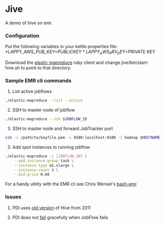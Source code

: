 Jive
======

A demo of hive on emr.

### Configuration ###

Put the following variables in your kettle.properties file:
*LAPPY_AWS_PUB_KEY=$PUBLIC KEY
*LAPPY_AWS_PRV_KEY=$PRIVATE KEY

Download the [elastic mapreduce](http://docs.aws.amazon.com/ElasticMapReduce/latest/GettingStartedGuide/SignUp.html#emr-gsg-install-cli) ruby client and change jive/bin/start-hive.sh to point to that directory.

### Sample EMR cli commands ###

1. List active jobflows
```bash
./elastic-mapreduce --list --active
```

2. SSH to master node of jobflow
```bash
./elastic-mapreduce --ssh $JOBFLOW_ID
```

3. SSH to master node and forward JobTracker port
```bash
ssh -i /path/to/keyfile.pem -L 9100:localhost:9100 -l hadoop $HOSTNAME
```

3. Add spot instances to running jobflow
```bash
./elastic-mapreduce -j [JOBFLOW_ID] \
    --add-instance-group task \
    --instance-type m1.xlarge \
    --instance-count 3 \
    --bid-price 0.60
```

For a handy utility with the EMR cli see Chris Wensel's [bash-emr](https://github.com/cwensel/bash-emr).

### Issues ###

1. PDI uses [old version](http://jira.pentaho.com/browse/PDI-9163) of Hive from 2011

2. PDI does not [fail](http://jira.pentaho.com/browse/PDI-9162) gracefully when JobFlow fails
